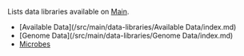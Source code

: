 Lists data libraries available on [Main](/main/).

* [Available Data](/src/main/data-libraries/Available Data/index.md)
* [Genome Data](/src/main/data-libraries/Genome Data/index.md)
* [Microbes](/src/main/data-libraries/microbes/index.md)

